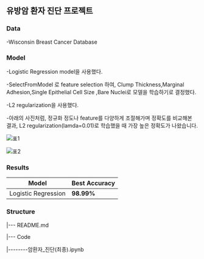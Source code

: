 ## 유방암 환자 진단 프로젝트
### Data
-Wisconsin Breast Cancer Database

### Model
-Logistic Regression model을 사용했다.

-SelectFromModel 로 feature selection 하여, Clump Thickness,Marginal Adhesion,Single Epithelial Cell Size ,Bare Nuclei로 모델을 학습하기로 결정했다.

-L2 regularization을 사용했다.

-아래의 사진처럼, 정규화 정도나 feature를 다양하게 조절해가며 정확도를 비교해본 결과, L2 regularization(lamda=0.01)로 학습했을 때 가장 높은 정확도가 나왔습니다.

![표1](https://user-images.githubusercontent.com/79091824/146669116-bc185462-3c6c-490f-be94-0b4a7475e512.PNG)

![표2](https://user-images.githubusercontent.com/79091824/146669220-e6e0a76d-bcb1-42d9-afce-dd79632de62e.PNG)

### Results
|Model|Best Accuracy|
|-----|-------------|
|Logistic Regression|**98.99%**|


### Structure
|--- README.md

|--- Code

|--------암환자_진단(최종).ipynb

